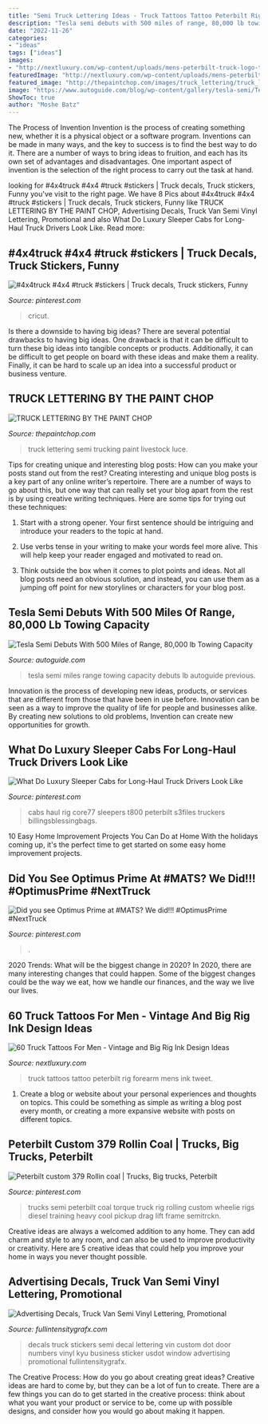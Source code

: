 ```yaml
---
title: "Semi Truck Lettering Ideas - Truck Tattoos Tattoo Peterbilt Rig Forearm Mens Ink Tweet"
description: "Tesla semi debuts with 500 miles of range, 80,000 lb towing capacity"
date: "2022-11-26"
categories:
- "ideas"
tags: ["ideas"]
images:
- "http://nextluxury.com/wp-content/uploads/mens-peterbilt-truck-logo-tattoo-on-males-forearm.jpg"
featuredImage: "http://nextluxury.com/wp-content/uploads/mens-peterbilt-truck-logo-tattoo-on-males-forearm.jpg"
featured_image: "http://thepaintchop.com/images/truck_lettering/truck_lettering_9-17/20170811_092606.jpg"
image: "https://www.autoguide.com/blog/wp-content/gallery/tesla-semi/Tesla-Semi-1.jpg"
ShowToc: true
author: "Moshe Batz"
---
```



The Process of Invention
Invention is the process of creating something new, whether it is a physical object or a software program. Inventions can be made in many ways, and the key to success is to find the best way to do it. There are a number of ways to bring ideas to fruition, and each has its own set of advantages and disadvantages. One important aspect of invention is the selection of the right process to carry out the task at hand.

	

		
looking for #4x4truck #4x4 #truck #stickers | Truck decals, Truck stickers, Funny you've visit to the right page. We have 8 Pics about #4x4truck #4x4 #truck #stickers | Truck decals, Truck stickers, Funny like TRUCK LETTERING BY THE PAINT CHOP, Advertising Decals, Truck Van Semi Vinyl Lettering, Promotional and also What Do Luxury Sleeper Cabs for Long-Haul Truck Drivers Look Like. Read more:
		
    
## #4x4truck #4x4 #truck #stickers | Truck Decals, Truck Stickers, Funny

<img loading=lazy src="https://i.pinimg.com/736x/30/cf/40/30cf404810de25f248ec8cee0333f449.jpg" onerror="this.onerror=null;this.src='https://tse1.mm.bing.net/th?id=OIP._8wLjmorgIFZgvZo7_VHmgHaHa&amp;pid=15.1';" alt="#4x4truck #4x4 #truck #stickers | Truck decals, Truck stickers, Funny">

_Source: pinterest.com_

>cricut. 

	

Is there a downside to having big ideas?
There are several potential drawbacks to having big ideas. One drawback is that it can be difficult to turn these big ideas into tangible concepts or products. Additionally, it can be difficult to get people on board with these ideas and make them a reality. Finally, it can be hard to scale up an idea into a successful product or business venture.

    
## TRUCK LETTERING BY THE PAINT CHOP

<img loading=lazy src="http://thepaintchop.com/images/truck_lettering/truck_lettering_9-17/20170811_092606.jpg" onerror="this.onerror=null;this.src='https://tse4.mm.bing.net/th?id=OIP.tgEzTT4X8votj1Og8WVVKgHaFj&amp;pid=15.1';" alt="TRUCK LETTERING BY THE PAINT CHOP">

_Source: thepaintchop.com_

>truck lettering semi trucking paint livestock luce. 

	

Tips for creating unique and interesting blog posts: How can you make your posts stand out from the rest?
Creating interesting and unique blog posts is a key part of any online writer’s repertoire. There are a number of ways to go about this, but one way that can really set your blog apart from the rest is by using creative writing techniques. Here are some tips for trying out these techniques:
1. Start with a strong opener. Your first sentence should be intriguing and introduce your readers to the topic at hand.

2. Use verbs tense in your writing to make your words feel more alive. This will help keep your reader engaged and motivated to read on.

3. Think outside the box when it comes to plot points and ideas. Not all blog posts need an obvious solution, and instead, you can use them as a jumping off point for new storylines or characters for your blog post.


    
## Tesla Semi Debuts With 500 Miles Of Range, 80,000 Lb Towing Capacity

<img loading=lazy src="https://www.autoguide.com/blog/wp-content/gallery/tesla-semi/Tesla-Semi-1.jpg" onerror="this.onerror=null;this.src='https://tse3.mm.bing.net/th?id=OIP.X2io3qvNQ8Z2GKm6Ist5RAHaE8&amp;pid=15.1';" alt="Tesla Semi Debuts With 500 Miles of Range, 80,000 lb Towing Capacity">

_Source: autoguide.com_

>tesla semi miles range towing capacity debuts lb autoguide previous. 

	

Innovation is the process of developing new ideas, products, or services that are different from those that have been in use before. Innovation can be seen as a way to improve the quality of life for people and businesses alike. By creating new solutions to old problems, Invention can create new opportunities for growth.

    
## What Do Luxury Sleeper Cabs For Long-Haul Truck Drivers Look Like

<img loading=lazy src="https://i.pinimg.com/736x/af/d6/cf/afd6cfad4ab1ac4abcc8cd36bd56e2fd.jpg" onerror="this.onerror=null;this.src='https://tse1.mm.bing.net/th?id=OIP.XqrT4erP1EUzpD99uWAsxgHaJ4&amp;pid=15.1';" alt="What Do Luxury Sleeper Cabs for Long-Haul Truck Drivers Look Like">

_Source: pinterest.com_

>cabs haul rig core77 sleepers t800 peterbilt s3files truckers billingsblessingbags. 

	

10 Easy Home Improvement Projects You Can Do at Home
With the holidays coming up, it's the perfect time to get started on some easy home improvement projects.

    
## Did You See Optimus Prime At #MATS? We Did!!! #OptimusPrime #NextTruck

<img loading=lazy src="https://i.pinimg.com/736x/48/7c/50/487c50d73843b94ab516e03b38ec6860--optimus-prime-semi-trucks.jpg" onerror="this.onerror=null;this.src='https://tse1.mm.bing.net/th?id=OIP.BXzZS-E4-kTnkH-_vwG6kgHaFj&amp;pid=15.1';" alt="Did you see Optimus Prime at #MATS? We did!!! #OptimusPrime #NextTruck">

_Source: pinterest.com_

>. 

	

2020 Trends: What will be the biggest change in 2020?
In 2020, there are many interesting changes that could happen. Some of the biggest changes could be the way we eat, how we handle our finances, and the way we live our lives.

    
## 60 Truck Tattoos For Men - Vintage And Big Rig Ink Design Ideas

<img loading=lazy src="http://nextluxury.com/wp-content/uploads/mens-peterbilt-truck-logo-tattoo-on-males-forearm.jpg" onerror="this.onerror=null;this.src='https://tse1.mm.bing.net/th?id=OIP.HKMPeGHVnPtFxtvdIgEiTQHaHa&amp;pid=15.1';" alt="60 Truck Tattoos For Men - Vintage and Big Rig Ink Design Ideas">

_Source: nextluxury.com_

>truck tattoos tattoo peterbilt rig forearm mens ink tweet. 

	

1. Create a blog or website about your personal experiences and thoughts on topics. This could be something as simple as writing a blog post every month, or creating a more expansive website with posts on different topics.

    
## Peterbilt Custom 379 Rollin Coal | Trucks, Big Trucks, Peterbilt

<img loading=lazy src="https://i.pinimg.com/736x/63/e2/82/63e2825a31606466d00d94cfaa596868--semi-trucks-big-trucks.jpg" onerror="this.onerror=null;this.src='https://tse4.mm.bing.net/th?id=OIP.1gxZlpvvzVd5aZry8e2YmgEKDq&amp;pid=15.1';" alt="Peterbilt custom 379 Rollin coal | Trucks, Big trucks, Peterbilt">

_Source: pinterest.com_

>trucks semi peterbilt coal torque truck rig rolling custom wheelie rigs diesel training heavy cool pickup drag lift frame semitrckn. 

	

Creative ideas are always a welcomed addition to any home. They can add charm and style to any room, and can also be used to improve productivity or creativity. Here are 5 creative ideas that could help you improve your home in ways you never thought possible.

    
## Advertising Decals, Truck Van Semi Vinyl Lettering, Promotional

<img loading=lazy src="https://fullintensitygrafx.com/images/adv_main1_trucknumbers.jpg" onerror="this.onerror=null;this.src='https://tse2.mm.bing.net/th?id=OIP.fDQf58EcFDHpP3e-Ab018wHaEH&amp;pid=15.1';" alt="Advertising Decals, Truck Van Semi Vinyl Lettering, Promotional">

_Source: fullintensitygrafx.com_

>decals truck stickers semi decal lettering vin custom dot door numbers vinyl kyu business sticker usdot window advertising promotional fullintensitygrafx. 

	

The Creative Process: How do you go about creating great ideas?
Creative ideas are hard to come by, but they can be a lot of fun to create. There are a few things you can do to get started in the creative process: think about what you want your product or service to be, come up with possible designs, and consider how you would go about making it happen.

